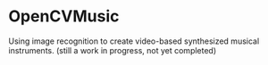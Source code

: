 # OpenCVMusic
Using image recognition to create video-based synthesized musical instruments.
(still a work in progress, not yet completed)
